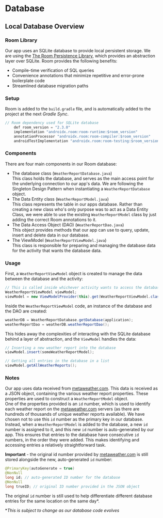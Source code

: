 # Database

## Local Database Overview

### Room Library
Our app uses an SQLite database to provide local persistent storage. We are using the [The Room Persistence Library](https://developer.android.com/training/data-storage/room), which provides an abstraction layer over SQLite. Room provides the following benefits:
* Compile-time verification of SQL queries
* Convenience annotations that minimize repetitive and error-prone boilerplate code
* Streamlined database migration paths

### Setup
Room is added to the `build.gradle` file, and is automatically added to the project at the next *Gradle Sync*.  
```java
// Room dependency used for SQLite database
    def room_version = "2.3.0"
    implementation "androidx.room:room-runtime:$room_version"
    annotationProcessor "androidx.room:room-compiler:$room_version"
    androidTestImplementation "androidx.room:room-testing:$room_version"
```

### Components
There are four main components in our Room database:
* The database class (`WeatherReportDatabase.java`)  
This class holds the database, and serves as the main access point for the underlying connection to our app's data. We are following the Singleton Design Pattern when instantiating a `WeatherReportDatabase` object.
* The Data Entity class (`WeatherReportModel.java`)  
This class represents the table in our apps database. Rather than creating a new class who's only purpose was to act as a Data Entity Class, we were able to use the existing `WeatherReportModel` class by just adding the correct Room annotations to it.
* The Data Access Object (DAO) (`WeatherReportDao.java`)  
This object provides methods that our app can use to query, update, insert and delete data in our database.
* The ViewModel (`WeatherReportViewModel.java`)  
This class is responsible for preparing and managing the database data for the activity that wants the database data.

### Usage
First, a `WeatherReportViewModel` object is created to manage the data between the database and the activity:
```java
// This is called inside whichever activity wants to access the database
WeatherReportViewModel viewModel;
viewModel = new ViewModelProvider(this).get(WeatherReportViewModel.class);
```
Inside the `WeatherReportViewModel` code, an instance of the database and the DAO are created:
```java
weatherDB = WeatherReportDatabase.getDatabase(application); 
weatherReportDao = weatherDB.weatherReportDao(); 
```

This hides away the complexities of interacting with the SQLite database behind a layer of abstraction, and the `ViewModel` handles the data:
```java
// Inserting a new weather report into the database
viewModel.insert(someWeatherReportModel);

// Getting all entries in the database in a list
viewModel.getAllWeatherReports();
```

### Notes
Our app uses data received from [metaweather.com](https://www.metaweather.com). This data is received as a JSON object, containing the various weather report properties. These properties are used to construct a `WeatherReportModel` object.  
One of the properties provided is an `id` number, which is used to identify each weather report on the [metaweather.com](https://www.metaweather.com) servers (as there are hundreds of thousands of unique weather reports available). We have chosen not to use this `id` number as the primary key in our database.  
Instead, when a `WeatherReportModel` is added to the database, a new `id` number is assigned to it, and this new `id` number is auto-generated by our app. This ensures that entries to the database have consecutive `id` numbers, in the order they were added. This makes identifying and accessing entries a relatively straightforward task.  

**Important** - the original id number provided by [metaweather.com](https://www.metaweather.com) is still stored alongside the new, auto-generated `id` number:
```java
@PrimaryKey(autoGenerate = true)
@NonNull
long id; // auto-generated ID number for the database
@NonNull
long trueID; // original ID number provided in the JSON object
```
The original `id` number is still used to help differentiate different database entries for the same location on the same day*. 

**This is subject to change as our database code evolves*
